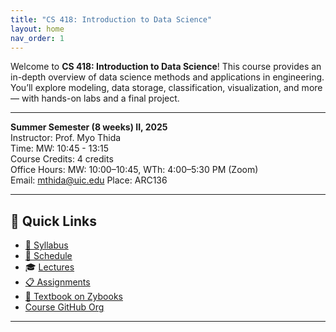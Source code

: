 ```yaml
---
title: "CS 418: Introduction to Data Science"
layout: home
nav_order: 1
---
```



Welcome to **CS 418: Introduction to Data Science**! This course provides an in-depth overview of data science methods and applications in engineering. You’ll explore modeling, data storage, classification, visualization, and more — with hands-on labs and a final project.

---

**Summer Semester (8 weeks) II, 2025**  
Instructor: Prof. Myo Thida  
Time: MW: 10:45 - 13:15  
Course Credits: 4 credits  
Office Hours: MW: 10:00–10:45, WTh: 4:00–5:30 PM (Zoom)  
Email: mthida@uic.edu
Place: ARC136  

---

## 🔗 Quick Links
- [📄 Syllabus](./syllabus.md)
- [📅 Schedule](./schedule.md)
- 🎓 [Lectures](./lectures.md)
- [📋 Assignments](./assignments.md)
- [📘 Textbook on Zybooks](https://learn.zybooks.com/zybook/UICCS418ThidaSummer2025)
- [Course GitHub Org](https://github.com/UIC-CS418-Myo/UIC-CS418-2025)




---

